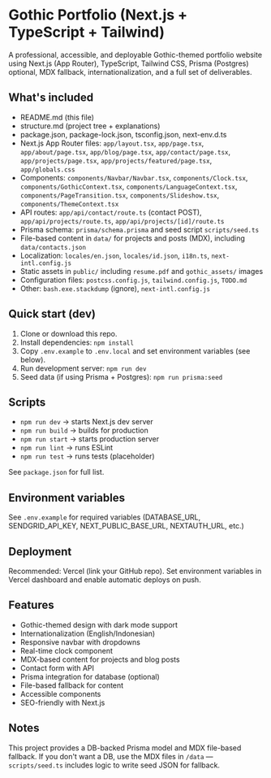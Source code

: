 # Gothic Portfolio (Next.js + TypeScript + Tailwind)

A professional, accessible, and deployable Gothic-themed portfolio website using Next.js (App Router), TypeScript, Tailwind CSS, Prisma (Postgres) optional, MDX fallback, internationalization, and a full set of deliverables.

## What's included
- README.md (this file)
- structure.md (project tree + explanations)
- package.json, package-lock.json, tsconfig.json, next-env.d.ts
- Next.js App Router files: `app/layout.tsx`, `app/page.tsx`, `app/about/page.tsx`, `app/blog/page.tsx`, `app/contact/page.tsx`, `app/projects/page.tsx`, `app/projects/featured/page.tsx`, `app/globals.css`
- Components: `components/Navbar/Navbar.tsx`, `components/Clock.tsx`, `components/GothicContext.tsx`, `components/LanguageContext.tsx`, `components/PageTransition.tsx`, `components/Slideshow.tsx`, `components/ThemeContext.tsx`
- API routes: `app/api/contact/route.ts` (contact POST), `app/api/projects/route.ts`, `app/api/projects/[id]/route.ts`
- Prisma schema: `prisma/schema.prisma` and seed script `scripts/seed.ts`
- File-based content in `data/` for projects and posts (MDX), including `data/contacts.json`
- Localization: `locales/en.json`, `locales/id.json`, `i18n.ts`, `next-intl.config.js`
- Static assets in `public/` including `resume.pdf` and `gothic_assets/` images
- Configuration files: `postcss.config.js`, `tailwind.config.js`, `TODO.md`
- Other: `bash.exe.stackdump` (ignore), `next-intl.config.js`

## Quick start (dev)
1. Clone or download this repo.
2. Install dependencies: `npm install`
3. Copy `.env.example` to `.env.local` and set environment variables (see below).
4. Run development server: `npm run dev`
5. Seed data (if using Prisma + Postgres): `npm run prisma:seed`

## Scripts
- `npm run dev` -> starts Next.js dev server
- `npm run build` -> builds for production
- `npm run start` -> starts production server
- `npm run lint` -> runs ESLint
- `npm run test` -> runs tests (placeholder)

See `package.json` for full list.

## Environment variables
See `.env.example` for required variables (DATABASE_URL, SENDGRID_API_KEY, NEXT_PUBLIC_BASE_URL, NEXTAUTH_URL, etc.)

## Deployment
Recommended: Vercel (link your GitHub repo). Set environment variables in Vercel dashboard and enable automatic deploys on push.

## Features
- Gothic-themed design with dark mode support
- Internationalization (English/Indonesian)
- Responsive navbar with dropdowns
- Real-time clock component
- MDX-based content for projects and blog posts
- Contact form with API
- Prisma integration for database (optional)
- File-based fallback for content
- Accessible components
- SEO-friendly with Next.js

## Notes
This project provides a DB-backed Prisma model and MDX file-based fallback. If you don't want a DB, use the MDX files in `/data` — `scripts/seed.ts` includes logic to write seed JSON for fallback.
